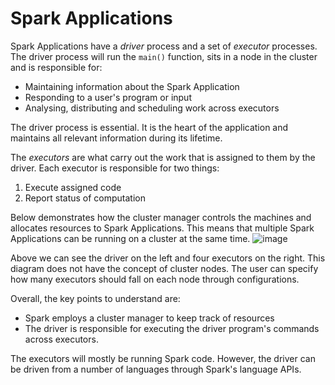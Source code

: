 # Spark Applications
Spark Applications have a *driver* process and a set of *executor* processes. The driver process will run the `main()` function, sits in a node in the cluster and is responsible for:
- Maintaining information about the Spark Application
- Responding to a user's program or input
- Analysing, distributing and scheduling work across executors

The driver process is essential. It is the heart of the application and maintains all relevant information during its lifetime.

The *executors* are what carry out the work that is assigned to them by the driver. Each executor is responsible for two things:
1. Execute assigned code
2. Report status of computation

Below demonstrates how the cluster manager controls the machines and allocates resources to Spark Applications. This means that multiple Spark Applications can be running on a cluster at the same time.
![image](https://learning.oreilly.com/api/v2/epubs/urn:orm:book:9781491912201/files/assets/spdg_0201.png)

Above we can see the driver on the left and four executors on the right. This diagram does not have the concept of cluster nodes. The user can specify how many executors should fall on each node through configurations.

Overall, the key points to understand are:
- Spark employs a cluster manager to keep track of resources
- The driver is responsible for executing the driver program's commands across executors.

The executors will mostly be running Spark code. However, the driver can be driven from a number of languages through Spark's language APIs.